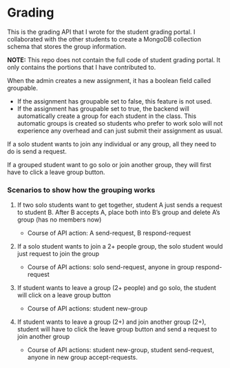 # Grading

This is the grading API that I wrote for the student grading portal. I collaborated with the other students to create a MongoDB collection schema that stores the group information. 

**NOTE:** This repo does not contain the full code of student grading portal. It only contains the portions that I have contributed to. 

When the admin creates a new assignment, it has a boolean field called groupable. 
- If the assignment has groupable set to false, this feature is not used.
- If the assignment has groupable set to true, the backend will automatically create a group for each student in the class. This automatic groups is created so students who prefer to work solo will not experience any overhead and can just submit their assignment as usual.

If a solo student wants to join any individual or any group, all they need to do is send a request.

If a grouped student want to go solo or join another group, they will first have to click a leave group button.

### Scenarios to show how the grouping works
1. If two solo students want to get together, student A just sends a request to student B. After B accepts A, place both into B’s group and delete A’s group (has no members now)
   - Course of API action: A send-request, B respond-request

2. If a solo student wants to join a 2+ people group, the solo student would just request to join the group
   - Course of API actions: solo send-request, anyone in group respond-request

3. If student wants to leave a group (2+ people) and go solo, the student will click on a leave group button
   - Course of API actions: student new-group

4. If student wants to leave a group (2+) and join another group (2+), student will have to click the leave group button and send a request to join another group
   - Course of API actions: student new-group, student send-request, anyone in new group accept-requests. 
